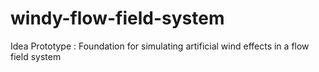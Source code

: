 # windy-flow-field-system
Idea Prototype : Foundation for simulating artificial wind effects in a flow field system
